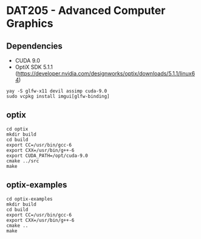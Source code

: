 # DAT205 - Advanced Computer Graphics

## Dependencies

* CUDA 9.0
* OptiX SDK 5.1.1 (https://developer.nvidia.com/designworks/optix/downloads/5.1.1/linux64)

```
yay -S glfw-x11 devil assimp cuda-9.0
sudo vcpkg install imgui[glfw-binding]
```

## optix
```
cd optix
mkdir build
cd build
export CC=/usr/bin/gcc-6
export CXX=/usr/bin/g++-6
export CUDA_PATH=/opt/cuda-9.0
cmake ../src
make
```

## optix-examples
```
cd optix-examples
mkdir build
cd build
export CC=/usr/bin/gcc-6
export CXX=/usr/bin/g++-6
cmake ..
make
```
